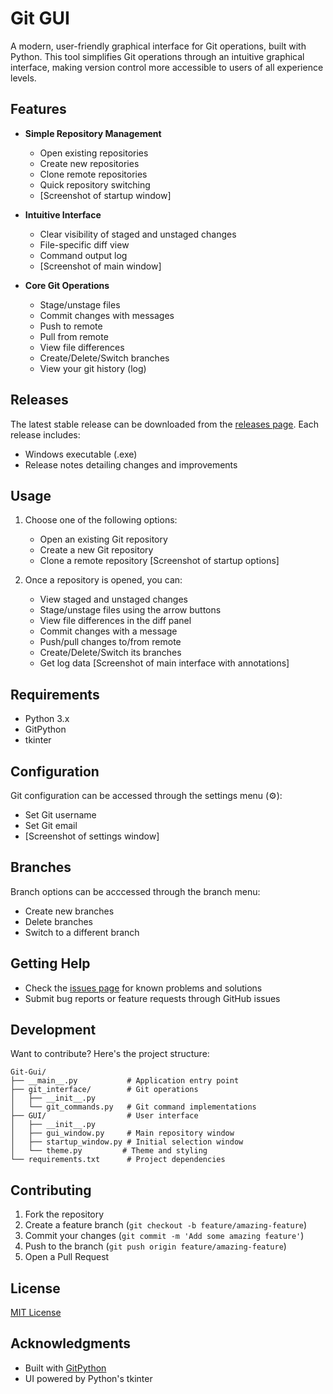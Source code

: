# Git GUI

A modern, user-friendly graphical interface for Git operations, built with Python. This tool simplifies Git operations through an intuitive graphical interface, making version control more accessible to users of all experience levels.

## Features

- **Simple Repository Management**
  - Open existing repositories
  - Create new repositories 
  - Clone remote repositories
  - Quick repository switching
  - [Screenshot of startup window]

- **Intuitive Interface**
  - Clear visibility of staged and unstaged changes
  - File-specific diff view
  - Command output log
  - [Screenshot of main window]

- **Core Git Operations**
  - Stage/unstage files
  - Commit changes with messages
  - Push to remote
  - Pull from remote
  - View file differences
  - Create/Delete/Switch branches
  - View your git history (log)


## Releases

The latest stable release can be downloaded from the [releases page](https://github.com/I-had-a-bad-idea/Git-Gui/releases). Each release includes:
- Windows executable (.exe)
- Release notes detailing changes and improvements


## Usage

1. Choose one of the following options:
   - Open an existing Git repository
   - Create a new Git repository
   - Clone a remote repository
   [Screenshot of startup options]

2. Once a repository is opened, you can:
   - View staged and unstaged changes
   - Stage/unstage files using the arrow buttons
   - View file differences in the diff panel
   - Commit changes with a message
   - Push/pull changes to/from remote
   - Create/Delete/Switch its branches
   - Get log data
   [Screenshot of main interface with annotations]

## Requirements

- Python 3.x
- GitPython
- tkinter

## Configuration

Git configuration can be accessed through the settings menu (⚙):
- Set Git username
- Set Git email
- [Screenshot of settings window]

## Branches
Branch options can be acccessed through the branch menu:
- Create new branches
- Delete branches
- Switch to a different branch


## Getting Help

- Check the [issues page](https://github.com/I-had-a-bad-idea/Git-Gui/issues) for known problems and solutions
- Submit bug reports or feature requests through GitHub issues


## Development

Want to contribute? Here's the project structure:

```
Git-Gui/
├── __main__.py           # Application entry point
├── git_interface/        # Git operations
│   ├── __init__.py
│   └── git_commands.py   # Git command implementations
├── GUI/                  # User interface
│   ├── __init__.py
│   ├── gui_window.py     # Main repository window
│   ├── startup_window.py # Initial selection window
│   └── theme.py         # Theme and styling
└── requirements.txt      # Project dependencies
```


## Contributing

1. Fork the repository
2. Create a feature branch (`git checkout -b feature/amazing-feature`)
3. Commit your changes (`git commit -m 'Add some amazing feature'`)
4. Push to the branch (`git push origin feature/amazing-feature`)
5. Open a Pull Request

## License

[MIT License](LICENSE)

## Acknowledgments

- Built with [GitPython](https://gitpython.readthedocs.io/)
- UI powered by Python's tkinter
